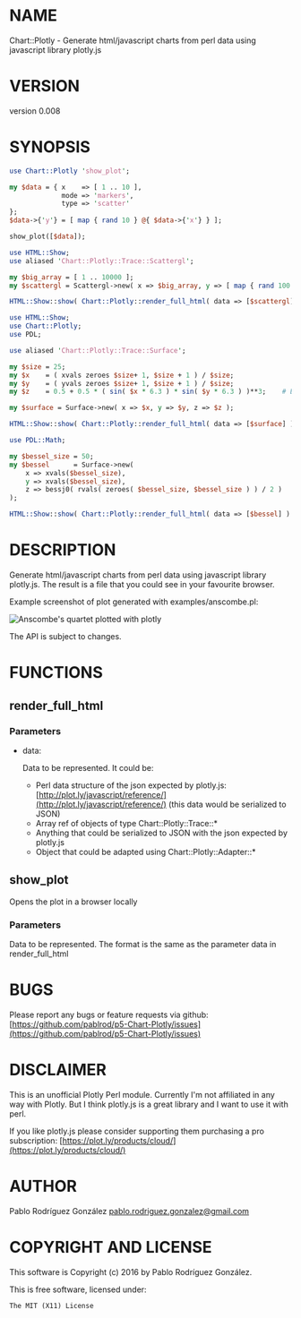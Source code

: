 # NAME

Chart::Plotly - Generate html/javascript charts from perl data using javascript library plotly.js

# VERSION

version 0.008

# SYNOPSIS

```perl
use Chart::Plotly 'show_plot';

my $data = { x    => [ 1 .. 10 ],
             mode => 'markers',
             type => 'scatter'
};
$data->{'y'} = [ map { rand 10 } @{ $data->{'x'} } ];

show_plot([$data]);

use HTML::Show;
use aliased 'Chart::Plotly::Trace::Scattergl';

my $big_array = [ 1 .. 10000 ];
my $scattergl = Scattergl->new( x => $big_array, y => [ map { rand 100 } @$big_array ] );

HTML::Show::show( Chart::Plotly::render_full_html( data => [$scattergl] ) );

use HTML::Show;
use Chart::Plotly;
use PDL;

use aliased 'Chart::Plotly::Trace::Surface';

my $size = 25;
my $x    = ( xvals zeroes $size+ 1, $size + 1 ) / $size;
my $y    = ( yvals zeroes $size+ 1, $size + 1 ) / $size;
my $z    = 0.5 + 0.5 * ( sin( $x * 6.3 ) * sin( $y * 6.3 ) )**3;    # Bumps

my $surface = Surface->new( x => $x, y => $y, z => $z );

HTML::Show::show( Chart::Plotly::render_full_html( data => [$surface] ) );

use PDL::Math;

my $bessel_size = 50;
my $bessel      = Surface->new(
    x => xvals($bessel_size),
    y => xvals($bessel_size),
    z => bessj0( rvals( zeroes( $bessel_size, $bessel_size ) ) / 2 )
);

HTML::Show::show( Chart::Plotly::render_full_html( data => [$bessel] ) );
```

# DESCRIPTION

Generate html/javascript charts from perl data using javascript library plotly.js. The result
is a file that you could see in your favourite browser.

Example screenshot of plot generated with examples/anscombe.pl:

![Anscombe's quartet plotted with plotly](https://raw.githubusercontent.com/pablrod/p5-Chart-Plotly/master/examples/anscombe.png)

The API is subject to changes.

# FUNCTIONS

## render\_full\_html

### Parameters

- data:

    Data to be represented. It could be:

    - Perl data structure of the json expected by plotly.js: [http://plot.ly/javascript/reference/](http://plot.ly/javascript/reference/) (this data would be serialized to JSON)
    - Array ref of objects of type Chart::Plotly::Trace::\*
    - Anything that could be serialized to JSON with the json expected by plotly.js
    - Object that could be adapted using Chart::Plotly::Adapter::\*

## show\_plot

Opens the plot in a browser locally

### Parameters

Data to be represented. The format is the same as the parameter data in render\_full\_html

# BUGS

Please report any bugs or feature requests via github: [https://github.com/pablrod/p5-Chart-Plotly/issues](https://github.com/pablrod/p5-Chart-Plotly/issues)

# DISCLAIMER

This is an unofficial Plotly Perl module. Currently I'm not affiliated in any way with Plotly. 
But I think plotly.js is a great library and I want to use it with perl.

If you like plotly.js please consider supporting them purchasing a pro subscription: [https://plot.ly/products/cloud/](https://plot.ly/products/cloud/)

# AUTHOR

Pablo Rodríguez González <pablo.rodriguez.gonzalez@gmail.com>

# COPYRIGHT AND LICENSE

This software is Copyright (c) 2016 by Pablo Rodríguez González.

This is free software, licensed under:

```
The MIT (X11) License
```
